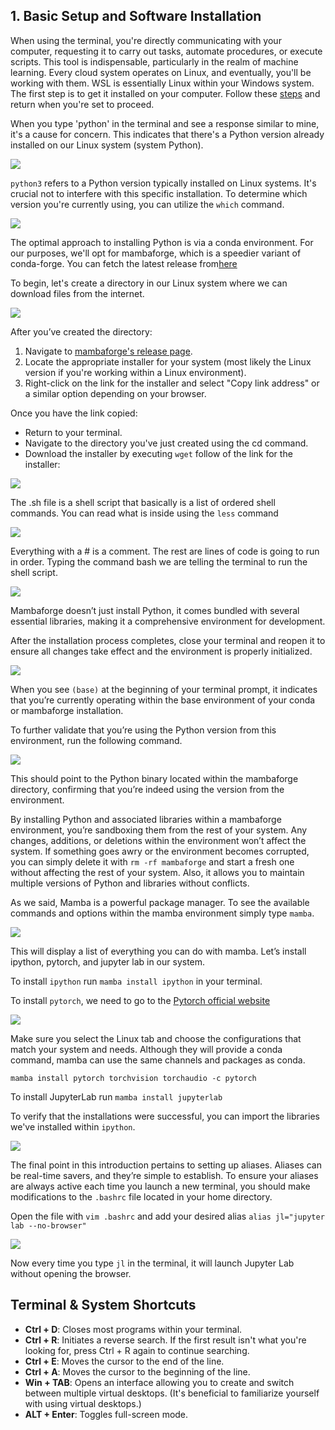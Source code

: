 ## 1. Basic Setup and Software Installation

When using the terminal, you're directly communicating with your computer, requesting it to carry out tasks, automate procedures, 
or execute scripts. This tool is indispensable, particularly in the realm of machine learning. Every cloud system operates on Linux, 
and eventually, you'll be working with them.
WSL is essentially Linux within your Windows system. The first step is to get it installed on your computer.
Follow these [steps](https://learn.microsoft.com/en-us/windows/wsl/install) and return when you're set to proceed.

When you type 'python' in the terminal and see a response similar to mine, it's a cause for concern. 
This indicates that there's a Python version already installed on our Linux system (system Python).

![](/images/image1.png)

`python3` refers to a Python version typically installed on Linux systems. It's crucial not to interfere with this specific installation. 
To determine which version you're currently using, you can utilize the `which` command.

![](/images/image2.png)

The optimal approach to installing Python is via a conda environment. For our purposes, we'll opt for mambaforge, which is a speedier variant of conda-forge.
You can fetch the latest release from[here](https://github.com/conda-forge/miniforge)

To begin, let's create a directory in our Linux system where we can download files from the internet.

![](/images/image3.png)

After you’ve created the directory:
1. Navigate to [mambaforge's release page](https://github.com/conda-forge/miniforge).
2. Locate the appropriate installer for your system (most likely the Linux version if you're working within a Linux environment).
3. Right-click on the link for the installer and select "Copy link address" or a similar option depending on your browser.

Once you have the link copied:
* Return to your terminal.
* Navigate to the directory you've just created using the cd command.
* Download the installer by executing `wget` follow of the link for the installer:

![](/images/image4.png)

The .sh file is a shell script that basically is a list of ordered shell commands. 
You can read what is inside using the `less` command

![](/images/image5.png)

Everything with a # is a comment. The rest are lines of code is going to run in order. 
Typing the command bash we are telling the terminal to run the shell script.

![](/images/image6.png)

Mambaforge doesn’t just install Python, it comes bundled with several essential libraries, making it a comprehensive environment for development. 

After the installation process completes, close your terminal and reopen it to ensure all changes take effect and the environment is properly initialized. 

![](/images/image7.png)

When you see `(base)` at the beginning of your terminal prompt, it indicates that you’re currently operating within the base environment of your conda
or mambaforge installation. 

To further validate that you’re using the Python version from this environment, run the following command.

![](/images/image8.png)

This should point to the Python binary located within the mambaforge directory, confirming that you’re indeed using the version from the environment. 

By installing Python and associated libraries within a mambaforge environment, you’re sandboxing them from the rest of your system.
Any changes, additions, or deletions within the environment won’t affect the system. 
If something goes awry or the environment becomes corrupted, you can simply delete it with `rm -rf mambaforge` and start a
fresh one without affecting the rest of your system. Also, it allows you to maintain multiple versions of Python and libraries without conflicts. 

As we said, Mamba is a powerful package manager. To see the available commands and options within the mamba environment simply type `mamba`. 

![](/images/image9.png)

This will display a list of everything you can do with mamba. Let’s install ipython, pytorch, and jupyter lab in our system.

To install `ipython` run `mamba install ipython` in your terminal. 

To install `pytorch`, we need to go to the [Pytorch official website](https://pytorch.org/get-started/locally/)

![](/images/image10.png)

Make sure you select the Linux tab and choose the configurations that match your system and needs. 
Although they will provide a conda command, mamba can use the same channels and packages as conda. 

`mamba install pytorch torchvision torchaudio -c pytorch`

To install JupyterLab  run `mamba install jupyterlab`

To verify that the installations were successful, you can import the libraries we've installed within `ipython`.

![](/images/image11.png)

The final point in this introduction pertains to setting up aliases. Aliases can be real-time savers, and they’re simple to establish. 
To ensure your aliases are always active each time you launch a new terminal, you should make modifications to the `.bashrc` file located in your home directory.

Open the file with `vim .bashrc` and add your desired alias `alias jl="jupyter lab --no-browser"`

![](/images/image12.png)

Now every time you type `jl` in the terminal, it will launch Jupyter Lab without opening the browser. 

## Terminal & System Shortcuts

- **Ctrl + D**: Closes most programs within your terminal.
- **Ctrl + R**: Initiates a reverse search. If the first result isn't what you're looking for, press Ctrl + R again to continue searching.
- **Ctrl + E**: Moves the cursor to the end of the line.
- **Ctrl + A**: Moves the cursor to the beginning of the line.
- **Win + TAB**: Opens an interface allowing you to create and switch between multiple virtual desktops. (It's beneficial to familiarize yourself with using virtual desktops.)
- **ALT + Enter**: Toggles full-screen mode.








